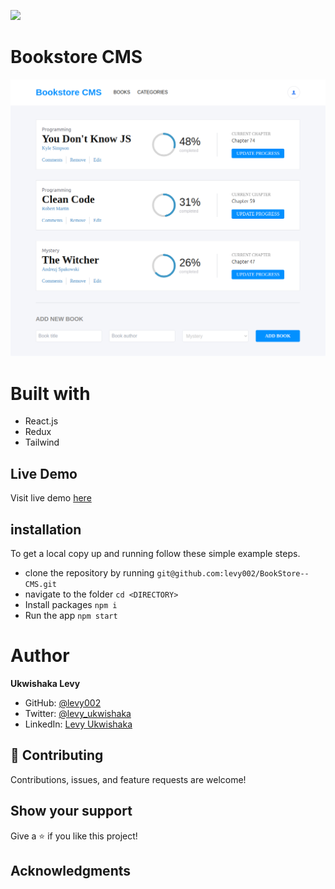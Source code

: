 ![](https://img.shields.io/badge/Microverse-blueviolet)
# Bookstore CMS

<img src="./src/image/screenshot (1).png" alt="App screen shoot">

# Built with
- React.js
- Redux
- Tailwind

## Live Demo
Visit live demo [here](https://bookstore-cms-202.netlify.app/)

## installation

To get a local copy up and running follow these simple example steps.

- clone the repository by running
``` git@github.com:levy002/BookStore--CMS.git ```
- navigate to the folder
``` cd <DIRECTORY> ```
- Install packages
``` npm i ```
- Run the app
``` npm start ```

# Author
**Ukwishaka Levy**
- GitHub: [@levy002](https://github.com/levy002)
- Twitter: [@levy_ukwishaka](https://twitter.com/levy_ukwishaka)
- LinkedIn: [Levy Ukwishaka](https://www.linkedin.com/in/levy-ukwishaka-405391223)

## :handshake: Contributing
Contributions, issues, and feature requests are welcome!
## Show your support
Give a :star:️ if you like this project!
## Acknowledgments
